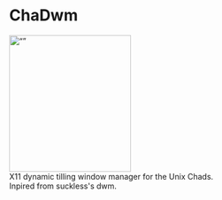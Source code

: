 # ChaDwm
<img src="https://en.meming.world/images/en/1/18/Giga_Chad.jpg" width="220" height="247" alt= “”>
<br>
X11 dynamic tilling window manager for the Unix Chads.<br />
Inpired from suckless's dwm.
